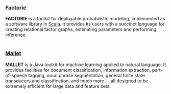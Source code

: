 
### [Factorie](http://factorie.cs.umass.edu)
**FACTORIE** is a toolkit for deployable probabilistic modeling, implemented as a software library in [Scala](http://www.scala-lang.org/). It provides its users with a succinct language for creating relational factor graphs, estimating parameters and performing inference.
<br /><br />

### [Mallet](http://mallet.cs.umass.edu/)
**MALLET** is a Java toolkit for machine learning applied to natural language. It provides facilities for document classification, information extraction, part-of-speech tagging, noun phrase segmentation, general finite state transducers and classification, and much more -- all designed to be extremely efficient for large data and feature sets.